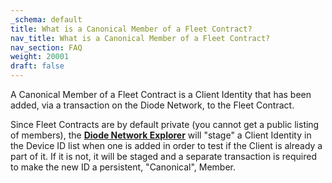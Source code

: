 ```yaml
---
_schema: default
title: What is a Canonical Member of a Fleet Contract?
nav_title: What is a Canonical Member of a Fleet Contract?
nav_section: FAQ
weight: 20001
draft: false
---
```

A Canonical Member of a Fleet Contract is a Client Identity that has been added, via a transaction on the Diode Network, to the Fleet Contract.

Since Fleet Contracts are by default private (you cannot get a public listing of members), the <a href="https://diode.io/prenet/#/fleets" target="_blank" rel="noopener"><strong>Diode Network Explorer</strong></a> will "stage" a Client Identity in the Device ID list when one is added in order to test if the Client is already a part of it. If it is not, it will be staged and a separate transaction is required to make the new ID a persistent, "Canonical", Member.